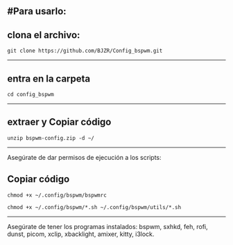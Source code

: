 #Para usarlo:
---
## clona el archivo:

```git clone https://github.com/BJZR/Config_bspwm.git```

---
## entra en la carpeta 
```cd config_bspwm```

---
## extraer y Copiar código
```unzip bspwm-config.zip -d ~/```

---
Asegúrate de dar permisos de ejecución a los scripts:

## Copiar código
```chmod +x ~/.config/bspwm/bspwmrc```

```chmod +x ~/.config/bspwm/*.sh ~/.config/bspwm/utils/*.sh```

---
Asegúrate de tener los programas instalados: bspwm, sxhkd, feh, rofi, dunst, picom, xclip, xbacklight, amixer, kitty, i3lock.
